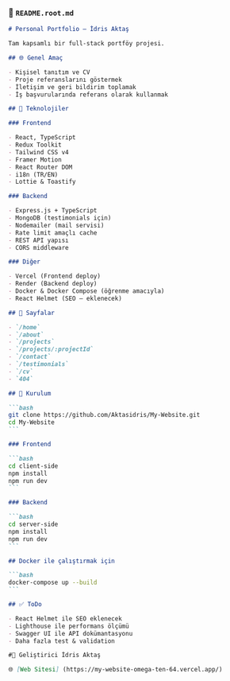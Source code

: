 ### 📁 `README.root.md`

````markdown
# Personal Portfolio – İdris Aktaş

Tam kapsamlı bir full-stack portföy projesi.

## 🌐 Genel Amaç

- Kişisel tanıtım ve CV
- Proje referanslarını göstermek
- İletişim ve geri bildirim toplamak
- İş başvurularında referans olarak kullanmak

## 🧱 Teknolojiler

### Frontend

- React, TypeScript
- Redux Toolkit
- Tailwind CSS v4
- Framer Motion
- React Router DOM
- i18n (TR/EN)
- Lottie & Toastify

### Backend

- Express.js + TypeScript
- MongoDB (testimonials için)
- Nodemailer (mail servisi)
- Rate limit amaçlı cache
- REST API yapısı
- CORS middleware

### Diğer

- Vercel (Frontend deploy)
- Render (Backend deploy)
- Docker & Docker Compose (öğrenme amacıyla)
- React Helmet (SEO – eklenecek)

## 🧪 Sayfalar

- `/home`
- `/about`
- `/projects`
- `/projects/:projectId`
- `/contact`
- `/testimonials`
- `/cv`
- `404`

## 🔄 Kurulum

```bash
git clone https://github.com/Aktasidris/My-Website.git
cd My-Website
```

### Frontend

```bash
cd client-side
npm install
npm run dev
```

### Backend

```bash
cd server-side
npm install
npm run dev
```

## Docker ile çalıştırmak için

```bash
docker-compose up --build
```

## ✅ ToDo

- React Helmet ile SEO eklenecek
- Lighthouse ile performans ölçümü
- Swagger UI ile API dokümantasyonu
- Daha fazla test & validation

#👤 Geliştirici İdris Aktaş

🌐 [Web Sitesi] (https://my-website-omega-ten-64.vercel.app/)
````
